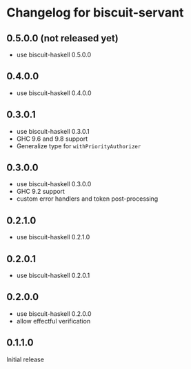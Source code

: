 # Changelog for biscuit-servant

## 0.5.0.0 (not released yet)

- use biscuit-haskell 0.5.0.0

## 0.4.0.0

- use biscuit-haskell 0.4.0.0

## 0.3.0.1

- use biscuit-haskell 0.3.0.1
- GHC 9.6 and 9.8 support
- Generalize type for `withPriorityAuthorizer`

## 0.3.0.0

- use biscuit-haskell 0.3.0.0
- GHC 9.2 support
- custom error handlers and token post-processing

## 0.2.1.0

- use biscuit-haskell 0.2.1.0

## 0.2.0.1

- use biscuit-haskell 0.2.0.1

## 0.2.0.0

- use biscuit-haskell 0.2.0.0
- allow effectful verification

## 0.1.1.0

Initial release
